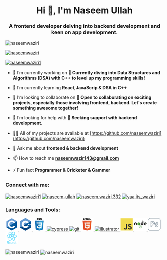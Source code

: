 <h1 align="center">Hi 👋, I'm Naseem Ullah</h1>
<h3 align="center">A frontend developer delving into backend development and keen on app development.</h3>

<p align="left"> <img src="https://komarev.com/ghpvc/?username=naseemwaziri&label=Profile%20views&color=0e75b6&style=flat" alt="naseemwaziri" /> </p>

<p align="left"> <a href="https://github.com/ryo-ma/github-profile-trophy"><img src="https://github-profile-trophy.vercel.app/?username=naseemwaziri" alt="naseemwaziri" /></a> </p>

<p align="left"> <a href="https://twitter.com/naseemwaziri1" target="blank"><img src="https://img.shields.io/twitter/follow/naseemwaziri1?logo=twitter&style=for-the-badge" alt="naseemwaziri1" /></a> </p>

- 🔭 I’m currently working on **🔭 Currently diving into Data Structures and Algorithms (DSA) with C++ to level up my programming skills!**

- 🌱 I’m currently learning **React,JavaScrip & DSA in C++**

- 👯 I’m looking to collaborate on **👯 Open to collaborating on exciting projects, especially those involving frontend, backend. Let's create something awesome together!**

- 🤝 I’m looking for help with **🤝 Seeking support with backend development.**

- 👨‍💻 All of my projects are available at [https://github.com/naseemwaziri](https://github.com/naseemwaziri)

- 💬 Ask me about **frontend & backend development**

- 📫 How to reach me **naseemwazir143@gmail.com**

- ⚡ Fun fact **Programmer & Cricketer & Gammer**

<h3 align="left">Connect with me:</h3>
<p align="left">
<a href="https://twitter.com/naseemwaziri1" target="blank"><img align="center" src="https://raw.githubusercontent.com/rahuldkjain/github-profile-readme-generator/master/src/images/icons/Social/twitter.svg" alt="naseemwaziri1" height="30" width="40" /></a>
<a href="https://linkedin.com/in/naseem-ullah" target="blank"><img align="center" src="https://raw.githubusercontent.com/rahuldkjain/github-profile-readme-generator/master/src/images/icons/Social/linked-in-alt.svg" alt="naseem-ullah" height="30" width="40" /></a>
<a href="https://fb.com/naseem.waziri.332" target="blank"><img align="center" src="https://raw.githubusercontent.com/rahuldkjain/github-profile-readme-generator/master/src/images/icons/Social/facebook.svg" alt="naseem.waziri.332" height="30" width="40" /></a>
<a href="https://instagram.com/yaa.its_waziri" target="blank"><img align="center" src="https://raw.githubusercontent.com/rahuldkjain/github-profile-readme-generator/master/src/images/icons/Social/instagram.svg" alt="yaa.its_waziri" height="30" width="40" /></a>
</p>

<h3 align="left">Languages and Tools:</h3>
<p align="left"> <a href="https://www.cprogramming.com/" target="_blank" rel="noreferrer"> <img src="https://raw.githubusercontent.com/devicons/devicon/master/icons/c/c-original.svg" alt="c" width="40" height="40"/> </a> <a href="https://www.w3schools.com/cpp/" target="_blank" rel="noreferrer"> <img src="https://raw.githubusercontent.com/devicons/devicon/master/icons/cplusplus/cplusplus-original.svg" alt="cplusplus" width="40" height="40"/> </a> <a href="https://www.w3schools.com/css/" target="_blank" rel="noreferrer"> <img src="https://raw.githubusercontent.com/devicons/devicon/master/icons/css3/css3-original-wordmark.svg" alt="css3" width="40" height="40"/> </a> <a href="https://www.cypress.io" target="_blank" rel="noreferrer"> <img src="https://raw.githubusercontent.com/simple-icons/simple-icons/6e46ec1fc23b60c8fd0d2f2ff46db82e16dbd75f/icons/cypress.svg" alt="cypress" width="40" height="40"/> </a> <a href="https://git-scm.com/" target="_blank" rel="noreferrer"> <img src="https://www.vectorlogo.zone/logos/git-scm/git-scm-icon.svg" alt="git" width="40" height="40"/> </a> <a href="https://www.w3.org/html/" target="_blank" rel="noreferrer"> <img src="https://raw.githubusercontent.com/devicons/devicon/master/icons/html5/html5-original-wordmark.svg" alt="html5" width="40" height="40"/> </a> <a href="https://www.adobe.com/in/products/illustrator.html" target="_blank" rel="noreferrer"> <img src="https://www.vectorlogo.zone/logos/adobe_illustrator/adobe_illustrator-icon.svg" alt="illustrator" width="40" height="40"/> </a> <a href="https://developer.mozilla.org/en-US/docs/Web/JavaScript" target="_blank" rel="noreferrer"> <img src="https://raw.githubusercontent.com/devicons/devicon/master/icons/javascript/javascript-original.svg" alt="javascript" width="40" height="40"/> </a> <a href="https://nodejs.org" target="_blank" rel="noreferrer"> <img src="https://raw.githubusercontent.com/devicons/devicon/master/icons/nodejs/nodejs-original-wordmark.svg" alt="nodejs" width="40" height="40"/> </a> <a href="https://www.photoshop.com/en" target="_blank" rel="noreferrer"> <img src="https://raw.githubusercontent.com/devicons/devicon/master/icons/photoshop/photoshop-line.svg" alt="photoshop" width="40" height="40"/> </a> <a href="https://reactjs.org/" target="_blank" rel="noreferrer"> <img src="https://raw.githubusercontent.com/devicons/devicon/master/icons/react/react-original-wordmark.svg" alt="react" width="40" height="40"/> </a> </p>

<p><img align="left" src="https://github-readme-stats.vercel.app/api/top-langs?username=naseemwaziri&show_icons=true&locale=en&layout=compact" alt="naseemwaziri" /></p>

<p>&nbsp;<img align="center" src="https://github-readme-stats.vercel.app/api?username=naseemwaziri&show_icons=true&locale=en" alt="naseemwaziri" /></p>
